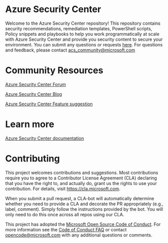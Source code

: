 # Azure Security Center
Welcome to the Azure Security Center repository! This repository contains security recommendations, remediation templates, PowerShell scripts, Policy snippets and playbooks to help you work programmatically at scale with Azure Security Center and provide you security content to secure your environment. You can submit any questions or requests [here](https://github.com/Azure/Azure-Security-Center/issues). For questions and feedback, please contact [acs_community@microsoft.com](asc_community@microsoft.com) 

# Community Resources

[Azure Security Center Forum](https://techcommunity.microsoft.com/t5/Azure-Security-Center/bd-p/AzureSecurityCenter)

[Azure Security Center Blog](https://techcommunity.microsoft.com/t5/Azure-Security-Center/bg-p/AzureSecurityCenterBlog)

[Azure Security Center Feature suggestion](https://feedback.azure.com/forums/347535-azure-security-center)


# Learn more

[Azure Security Center documentation](https://docs.microsoft.com/en-us/azure/security-center/security-center-intro)

# Contributing

This project welcomes contributions and suggestions.  Most contributions require you to agree to a
Contributor License Agreement (CLA) declaring that you have the right to, and actually do, grant us
the rights to use your contribution. For details, visit https://cla.microsoft.com.

When you submit a pull request, a CLA-bot will automatically determine whether you need to provide
a CLA and decorate the PR appropriately (e.g., label, comment). Simply follow the instructions
provided by the bot. You will only need to do this once across all repos using our CLA.

This project has adopted the [Microsoft Open Source Code of Conduct](https://opensource.microsoft.com/codeofconduct/).
For more information see the [Code of Conduct FAQ](https://opensource.microsoft.com/codeofconduct/faq/) or
contact [opencode@microsoft.com](mailto:opencode@microsoft.com) with any additional questions or comments.
